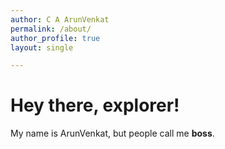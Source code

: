 ```yaml
---
author: C A ArunVenkat
permalink: /about/
author_profile: true
layout: single

---
```


# Hey there, explorer!

My name is ArunVenkat, but people call me **boss**.